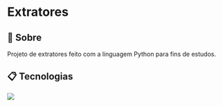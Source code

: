 <h1>Extratores</h1>

<h2>🚀 Sobre</h2>
<p>Projeto de extratores feito com a linguagem Python para fins de estudos.</p>

## 📋 Tecnologias
<div>
  <img src="https://img.shields.io/badge/python-3670A0?style=for-the-badge&logo=python&logoColor=ffdd54">
</div>
